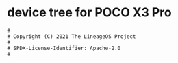 # device tree for POCO X3 Pro

```
#
# Copyright (C) 2021 The LineageOS Project
#
# SPDX-License-Identifier: Apache-2.0
#
```
